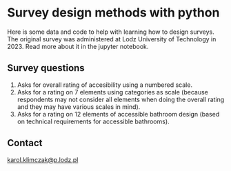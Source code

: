 # Survey design methods with python
Here is some data and code to help with learning how to design surveys. The original survey was administered at Lodz University of Technology in 2023. Read more about it in the jupyter notebook. 

## Survey questions
1. Asks for overall rating of accesibility using a numbered scale.
2. Asks for a rating on 7 elements using categories as scale (because respondents may not consider all elements when doing the overall rating and they may have various scales in mind).
3. Asks for a rating on 12 elements of accessible bathroom design (based on technical requirements for accessible bathrooms).

## Contact
karol.klimczak@p.lodz.pl